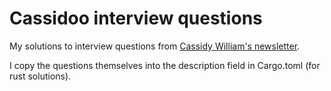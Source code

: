 # Cassidoo interview questions

My solutions to interview questions from [Cassidy William's newsletter](https://cassidoo.co/newsletter/).

I copy the questions themselves into the description field in Cargo.toml (for rust solutions).